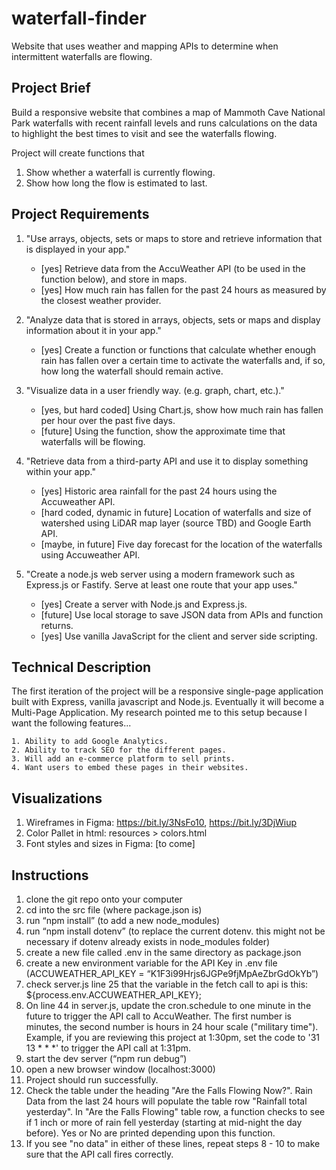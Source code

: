 # waterfall-finder
Website that uses weather and mapping APIs to determine when intermittent waterfalls are flowing. 
## Project Brief
Build a responsive website that combines a map of Mammoth Cave National Park waterfalls with recent rainfall levels and runs calculations on the data  to highlight the best times to visit and see the waterfalls flowing.

Project will create functions that
1. Show whether a waterfall is currently flowing.
2. Show how long the flow is estimated to last.

## Project Requirements
1. "Use arrays, objects, sets or maps to store and retrieve information that is displayed in your app."
    - [yes] Retrieve data from the AccuWeather API (to be used in the function below), and store in maps.
    - [yes] How much rain has fallen for the past 24 hours as measured by the closest weather provider.

2. "Analyze data that is stored in arrays, objects, sets or maps and display information about it in your app."

    - [yes] Create a function or functions that calculate whether enough rain has fallen over a certain time to activate the waterfalls and, if so, how long the waterfall should remain active. 

3. "Visualize data in a user friendly way. (e.g. graph, chart, etc.)."

    - [yes, but hard coded] Using Chart.js, show how much rain has fallen per hour over the past five days.
    - [future] Using the function, show the approximate time that waterfalls will be flowing.
  

4. "Retrieve data from a third-party API and use it to display something within your app."
    - [yes] Historic area rainfall for the past 24 hours using the Accuweather API.
    - [hard coded, dynamic in future] Location of waterfalls and size of watershed using LiDAR map layer (source TBD) and Google Earth API. 
    - [maybe, in future] Five day forecast for the location of the waterfalls using Accuweather API.

5. "Create a node.js web server using a modern framework such as Express.js or Fastify.  Serve at least one route that your app uses."

    - [yes] Create a server with Node.js and Express.js.
    - [future] Use local storage to save JSON data from APIs and function returns.
    - [yes] Use vanilla JavaScript for the client and server side scripting.


## Technical Description
The first iteration of the project will be a responsive single-page application built with Express, vanilla javascript and Node.js. Eventually it will become a Multi-Page Application. My research pointed me to this setup because I want the following features...

    1. Ability to add Google Analytics.
    2. Ability to track SEO for the different pages.
    3. Will add an e-commerce platform to sell prints.
    4. Want users to embed these pages in their websites.

## Visualizations
1. Wireframes in Figma: https://bit.ly/3NsFo10, https://bit.ly/3DjWiup
2. Color Pallet in html: resources > colors.html
3. Font styles and sizes in Figma: [to come]


## Instructions 

1. clone the git repo onto your computer
2. cd into the src file (where package.json is)
3. run “npm install” (to add a new node_modules)
4. run “npm install dotenv” (to replace the current dotenv. this might not be necessary if dotenv already exists in node_modules folder)
5. create a new file called .env in the same directory as package.json
6. create a new environment variable for the API Key in .env file (ACCUWEATHER_API_KEY = “K1F3i99Hrjs6JGPe9fjMpAeZbrGdOkYb”)
7. check server.js line 25 that the variable in the fetch call to api is this: ${process.env.ACCUWEATHER_API_KEY};
8. On line 44 in server.js, update the cron.schedule to one minute in the future to trigger the API call to AccuWeather. The first number is minutes, the second number is hours in 24 hour scale ("military time"). Example, if you are reviewing this project at 1:30pm, set the code to '31 13 * * *' to trigger the API call at 1:31pm.
9. start the dev server (“npm run debug”)
10. open a new browser window (localhost:3000)
11. Project should run successfully. 
12. Check the table under the heading "Are the Falls Flowing Now?". Rain Data from the last 24 hours will populate the table row "Rainfall total yesterday". In "Are the Falls Flowing" table row, a function checks to see if 1 inch or more of rain fell yesterday (starting at mid-night the day before). Yes or No are printed depending upon this function. 
13. If you see "no data" in either of these lines, repeat steps 8 - 10 to make sure that the API call fires correctly. 
